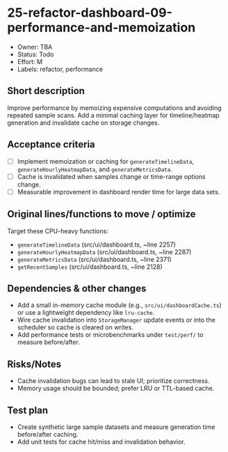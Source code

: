 # 25-refactor-dashboard-09-performance-and-memoization

- Owner: TBA
- Status: Todo
- Effort: M
- Labels: refactor, performance

## Short description
Improve performance by memoizing expensive computations and avoiding repeated sample scans. Add a minimal caching layer for timeline/heatmap generation and invalidate cache on storage changes.

## Acceptance criteria
- [ ] Implement memoization or caching for `generateTimelineData`, `generateHourlyHeatmapData`, and `generateMetricsData`.
- [ ] Cache is invalidated when samples change or time-range options change.
- [ ] Measurable improvement in dashboard render time for large data sets.

## Original lines/functions to move / optimize
Target these CPU-heavy functions:
- `generateTimelineData` (src/ui/dashboard.ts, ~line 2257)
- `generateHourlyHeatmapData` (src/ui/dashboard.ts, ~line 2287)
- `generateMetricsData` (src/ui/dashboard.ts, ~line 2371)
- `getRecentSamples` (src/ui/dashboard.ts, ~line 2128)

## Dependencies & other changes
- Add a small in-memory cache module (e.g., `src/ui/dashboardCache.ts`) or use a lightweight dependency like `lru-cache`.
- Wire cache invalidation into `StorageManager` update events or into the scheduler so cache is cleared on writes.
- Add performance tests or microbenchmarks under `test/perf/` to measure before/after.

## Risks/Notes
- Cache invalidation bugs can lead to stale UI; prioritize correctness.
- Memory usage should be bounded; prefer LRU or TTL-based cache.

## Test plan
- Create synthetic large sample datasets and measure generation time before/after caching.
- Add unit tests for cache hit/miss and invalidation behavior.
